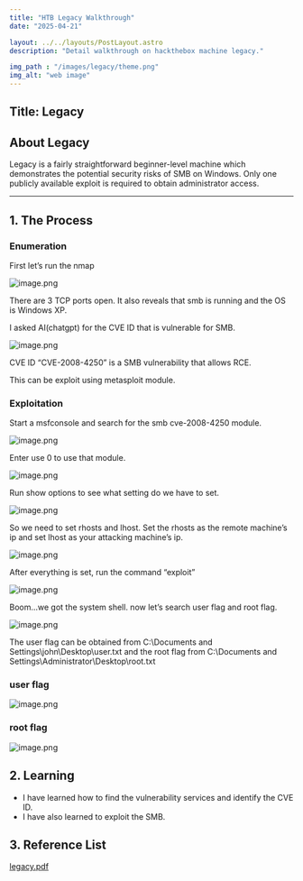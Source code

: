 ```yaml
---
title: "HTB Legacy Walkthrough"
date: "2025-04-21"

layout: ../../layouts/PostLayout.astro
description: "Detail walkthrough on hackthebox machine legacy."

img_path : "/images/legacy/theme.png"
img_alt: "web image"
---
```


## Title: Legacy

## About Legacy

Legacy is a fairly straightforward beginner-level machine which 
demonstrates the potential security risks of SMB on Windows. Only one 
publicly available exploit is required to obtain administrator access.

---

## 1. The Process

### Enumeration

First let’s run the nmap

![image.png](/images/legacy/image1.png)

There are 3 TCP ports open. It also reveals that smb is running and the OS is Windows XP.

I asked AI(chatgpt) for the CVE ID that is vulnerable for SMB.

![image.png](/images/legacy/image2.png)

CVE ID “CVE-2008-4250”  is a SMB vulnerability that allows RCE.

This can be exploit using metasploit module. 

### Exploitation

Start a msfconsole and search for the smb cve-2008-4250 module.

![image.png](/images/legacy/image3.png)

Enter use 0 to use that module.

![image.png](/images/legacy/image4.png)

Run show options to see what setting do we have to set.

![image.png](/images/legacy/image5.png)

So we need to set rhosts and lhost. Set the rhosts as the remote machine’s ip and set lhost as your attacking machine’s ip.

![image.png](/images/legacy/image6.png)

After everything is set, run the command “exploit”

![image.png](/images/legacy/image7.png)

Boom…we got the system shell. now let’s search user flag and root flag.

![image.png](/images/legacy/image8.png)

The user flag can be obtained from C:\Documents and Settings\john\Desktop\user.txt and the
root flag from C:\Documents and Settings\Administrator\Desktop\root.txt

### user flag

![image.png](/images/legacy/image9.png)

### root flag

![image.png](/images/legacy/image10.png)

## 2. Learning

- I have learned how to find the vulnerability services and identify the CVE ID.
- I have also learned to exploit the SMB.

## 3. Reference List

[legacy.pdf](/images/legacy/Legacy.pdf)
